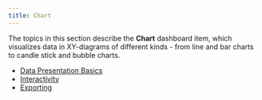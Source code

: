 ```yaml
---
title: Chart
---
```

The topics in this section describe the **Chart** dashboard item, which visualizes data in XY-diagrams of different kinds - from line and bar charts to candle stick and bubble charts.
* [Data Presentation Basics](../../../../dashboard-for-web/articles/web-dashboard-viewer-mode/dashboard-items/chart/data-presentation-basics.md)
* [Interactivity](../../../../dashboard-for-web/articles/web-dashboard-viewer-mode/dashboard-items/chart/interactivity.md)
* [Exporting](../../../../dashboard-for-web/articles/web-dashboard-viewer-mode/dashboard-items/chart/exporting.md)